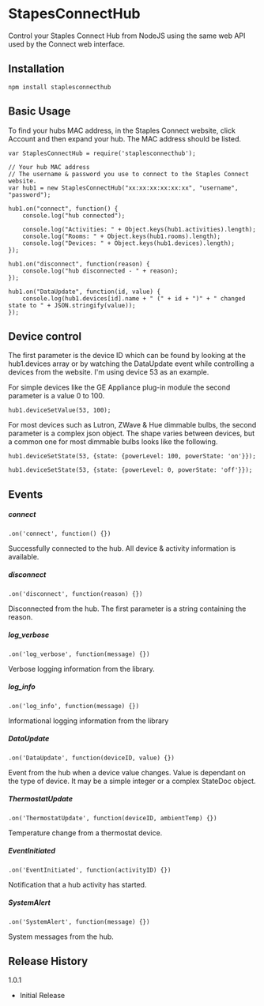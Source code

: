 StapesConnectHub
=========

Control your Staples Connect Hub from NodeJS using the same web API used by
the Connect web interface.

## Installation

`npm install staplesconnecthub`

## Basic Usage

To find your hubs MAC address, in the Staples Connect website, click Account and then
expand your hub.  The MAC address should be listed.

```
var StaplesConnectHub = require('staplesconnecthub');

// Your hub MAC address
// The username & password you use to connect to the Staples Connect website.
var hub1 = new StaplesConnectHub("xx:xx:xx:xx:xx:xx", "username", "password");

hub1.on("connect", function() {
    console.log("hub connected");

    console.log("Activities: " + Object.keys(hub1.activities).length);
    console.log("Rooms: " + Object.keys(hub1.rooms).length);
    console.log("Devices: " + Object.keys(hub1.devices).length);
});

hub1.on("disconnect", function(reason) {
    console.log("hub disconnected - " + reason);
});

hub1.on("DataUpdate", function(id, value) {
    console.log(hub1.devices[id].name + " (" + id + ")" + " changed state to " + JSON.stringify(value));
});

```


## Device control

The first parameter is the device ID which can be found by looking at the hub1.devices
array or by watching the DataUpdate event while controlling a devices from the website.  I'm using device 53 as
an example.

For simple devices like the GE Appliance plug-in module the second parameter is a value 0 to 100.

`hub1.deviceSetValue(53, 100);`

For most devices such as Lutron, ZWave & Hue dimmable bulbs, the second parameter is a complex json object.  The shape
varies between devices, but a common one for most dimmable bulbs looks like the following.

`hub1.deviceSetState(53, {state: {powerLevel: 100, powerState: 'on'}});`

`hub1.deviceSetState(53, {state: {powerLevel: 0, powerState: 'off'}});`

## Events

##### connect

`.on('connect', function() {})`

Successfully connected to the hub.  All device & activity information is available.

##### disconnect

`.on('disconnect', function(reason) {})`

Disconnected from the hub.  The first parameter is a string containing the reason.

##### log_verbose

`.on('log_verbose', function(message) {})`

Verbose logging information from the library.

##### log_info

`.on('log_info', function(message) {})`

Informational logging information from the library

##### DataUpdate

`.on('DataUpdate', function(deviceID, value) {})`

Event from the hub when a device value changes.  Value is dependant on the type of
device.  It may be a simple integer or a complex StateDoc object.

##### ThermostatUpdate

`.on('ThermostatUpdate', function(deviceID, ambientTemp) {})`

Temperature change from a thermostat device.


##### EventInitiated

`.on('EventInitiated', function(activityID) {})`

Notification that a hub activity has started.

##### SystemAlert

`.on('SystemAlert', function(message) {})`

System messages from the hub.


## Release History

1.0.1
* Initial Release
